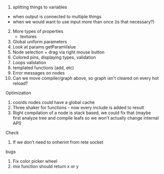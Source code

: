 1. splitting things to variables
 - when output is connected to multiple things
 - when we would want to use input more than once (is that necessary?)
2. More types of properties
    - textures
3. Global uniform parameters
4. Look at params getParamValue
5. Node selection + drag via right mouse button
6. Colored pins, displaying types, validation
7. Loops validation
8. templated functions (add, etc)
9. Error messages on nodes
10. Can we move compiler/graph above, so graph isn't cleared on every hot reload?

Optimization
1. coords nodes could have a global cache
2. Three shaker for functions - now every include is added to result
3. Right compilation of a node is stack based, we could fix that (maybe first analyze tree and compile leafs so we won't actually change internal API)

Check
1. If we don't need to onherint from rete socket

bugs
1. Fix color picker wheel
2. mix function should return x or y